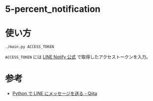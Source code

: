 # 5-percent_notification

# 使い方
``` bash
./main.py ACCESS_TOKEN
```

`ACCESS_TOKEN` には [LINE Notify 公式](https://notify-bot.line.me/ja/) で取得したアクセストークンを入力。

# 参考
- [Python で LINE にメッセージを送る - Qiita](https://qiita.com/moriita/items/5b199ac6b14ceaa4f7c9)

